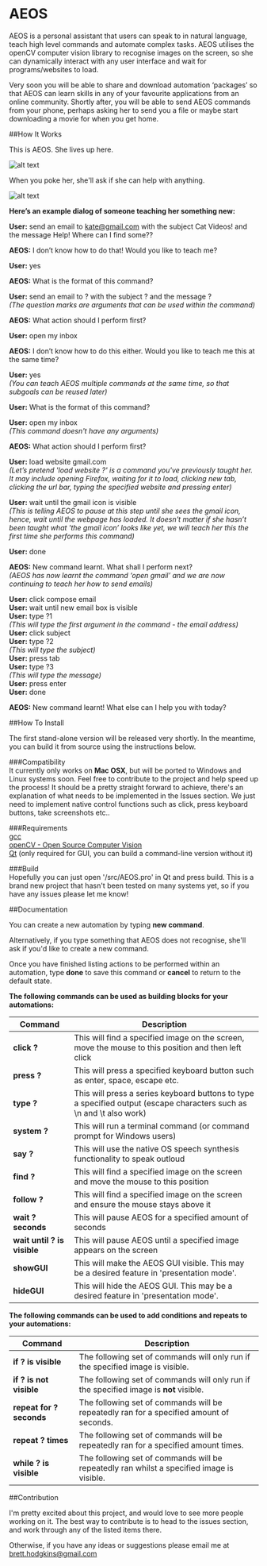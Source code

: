 # AEOS

AEOS is a personal assistant that users can speak to in natural language, teach high level commands and automate complex tasks. AEOS utilises the openCV computer vision library to recognise images on the screen, so she can dynamically interact with any user interface and wait for programs/websites to load.

Very soon you will be able to share and download automation ‘packages’ so that AEOS can learn skills in any of your favourite applications from an online community. Shortly after, you will be able to send AEOS commands from your phone, perhaps asking her to send you a file or maybe start downloading a movie for when you get home.

##How It Works

This is AEOS. She lives up here.

![alt text](screenshots/screenshot1.png "AEOS")

When you poke her, she'll ask if she can help with anything.

![alt text](screenshots/screenshot2.png "Like This.")

**Here’s an example dialog of someone teaching her something new:**

**User:** send an email to kate@gmail.com with the subject Cat Videos! and the message Help! Where can I find some??

**AEOS:** I don’t know how to do that! Would you like to teach me?

**User:** yes

**AEOS:** What is the format of this command?

**User:** send an email to ? with the subject ? and the message ?  
*(The question marks are arguments that can be used within the command)*

**AEOS:** What action should I perform first?

**User:** open my inbox

**AEOS:** I don’t know how to do this either. Would you like to teach me this at the same time?

**User:** yes  
*(You can teach AEOS multiple commands at the same time, so that subgoals can be reused later)*

**User:** What is the format of this command?

**User:** open my inbox  
*(This command doesn't have any arguments)*

**AEOS:** What action should I perform first?

**User:** load website gmail.com  
*(Let’s pretend 'load website ?' is a command you've previously taught her. It may include opening Firefox, waiting for it to load, clicking new tab, clicking the url bar, typing the specified website and pressing enter)*

**User:** wait until the gmail icon is visible  
*(This is telling AEOS to pause at this step until she sees the gmail icon, hence, wait until the webpage has loaded. It doesn't matter if she hasn’t been taught what 'the gmail icon’ looks like yet, we will teach her this the first time she performs this command)*

**User:** done

**AEOS:** New command learnt. What shall I perform next?  
*(AEOS has now learnt the command ‘open gmail’ and we are now continuing to teach her how to send emails)*

**User:** click compose email  
**User:** wait until new email box is visible  
**User:** type ?1  
*(This will type the first argument in the command - the email address)*  
**User:** click subject  
**User:** type ?2  
*(This will type the subject)*  
**User:** press tab  
**User:** type ?3  
*(This will type the message)*  
**User:** press enter  
**User:** done  

**AEOS:** New command learnt! What else can I help you with today?

##How To Install

The first stand-alone version will be released very shortly. In the meantime, you can build it from source using the instructions below.

###Compatibility  
It currently only works on **Mac OSX**, but will be ported to Windows and Linux systems soon. Feel free to contribute to the project and help speed up the process! It should be a pretty straight forward to achieve, there's an explanation of what needs to be implemented in the Issues section. We just need to implement native control functions such as click, press keyboard buttons, take screenshots etc..

###Requirements  
[gcc](https://gcc.gnu.org/)  
[openCV - Open Source Computer Vision](http://opencv.org/)  
[Qt](http://www.qt.io/) (only required for GUI, you can build a command-line version without it)

###Build  
Hopefully you can just open '/src/AEOS.pro' in Qt and press build. This is a brand new project that hasn't been tested on many systems yet, so if you have any issues please let me know!

##Documentation

You can create a new automation by typing **new command**.

Alternatively, if you type something that AEOS does not recognise, she'll ask if you'd like to create a new command.

Once you have finished listing actions to be performed within an automation, type **done** to save this command or **cancel** to return to the default state.

**The following commands can be used as building blocks for your automations:**

Command | Description
--- | --- 
**click ?** | This will find a specified image on the screen, move the mouse to this position and then left click  
**press ?** | This will press a specified keyboard button such as enter, space, escape etc.  
**type ?**  | This will press a series keyboard buttons to type a specified output (escape characters such as \n and \t also work) 
**system ?** | This will run a terminal command (or command prompt for Windows users)  
**say ?** | This will use the native OS speech synthesis functionality to speak outloud  
**find ?** | This will find a specified image on the screen and move the mouse to this position  
**follow ?** | This will find a specified image on the screen and ensure the mouse stays above it  
**wait ? seconds** | This will pause AEOS for a specified amount of seconds  
**wait until ? is visible** | This will pause AEOS until a specified image appears on the screen
**showGUI** | This will make the AEOS GUI visible. This may be a desired feature in 'presentation mode'.  
**hideGUI** | This will hide the AEOS GUI. This may be a desired feature in 'presentation mode'.

**The following commands can be used to add conditions and repeats to your automations:**

Command | Description
--- | --- 
**if ? is visible** | The following set of commands will only run if the specified image is visible.  
**if ? is not visible** | The following set of commands will only run if the specified image is **not** visible.  
**repeat for ? seconds** | The following set of commands will be repeatedly ran for a specified amount of seconds.  
**repeat ? times** | The following set of commands will be repeatedly ran for a specified amount times.  
**while ? is visible** | The following set of commands will be repeatedly ran whilst a specified image is visible.

##Contribution

I'm pretty excited about this project, and would love to see more people working on it. The best way to contribute is to head to the issues section, and work through any of the listed items there. 

Otherwise, if you have any ideas or suggestions please email me at brett.hodgkins@gmail.com
